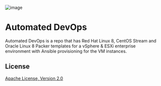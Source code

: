 ![image](https://github.com/mytechnotalent/Automated-DevOps/blob/main/Automated%20DevOps.png?raw=true)

# Automated DevOps
Automated DevOps is a repo that has Red Hat Linux 8, CentOS Stream and Oracle Linux 8 Packer templates for a vSphere & ESXi enterprise environment with Ansible provisioning for the VM instances.

## License
[Apache License, Version 2.0](https://www.apache.org/licenses/LICENSE-2.0)
